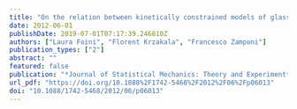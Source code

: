 ```yaml
---
title: "On the relation between kinetically constrained models of glass dynamics and the random first-order transition theory"
date: 2012-06-01
publishDate: 2019-07-01T07:17:39.246810Z
authors: ["Laura Foini", "Florent Krzakala", "Francesco Zamponi"]
publication_types: ["2"]
abstract: ""
featured: false
publication: "*Journal of Statistical Mechanics: Theory and Experiment*"
url_pdf: "https://doi.org/10.1088%2F1742-5468%2F2012%2F06%2Fp06013"
doi: "10.1088/1742-5468/2012/06/p06013"
---
```


